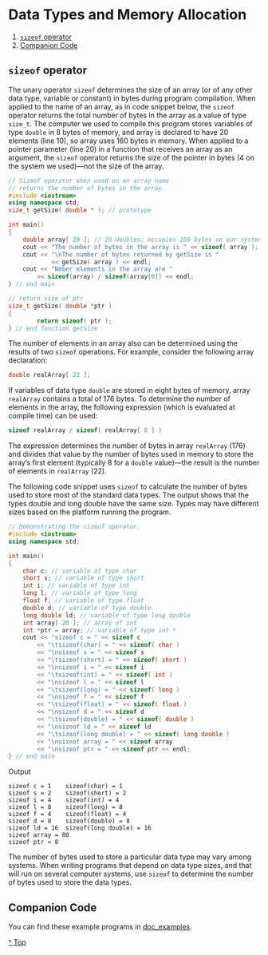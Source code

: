 # Data Types and Memory Allocation



1. [`sizeof` operator](#%60sizeof%60-operator)
2. [Companion Code](#Companion-Code)



## `sizeof` operator

The unary operator `sizeof` determines the size of an array (or of any other data type, variable or constant) in bytes during program compilation. When applied to the name of an array, as in code snippet below, the `sizeof` operator returns the total number of bytes in the array as a value of type `size_t`. The computer we used to compile this program stores variables of type `double` in 8 bytes of memory, and array is declared to have 20 elements (line 10), so array uses 160 bytes in memory. When applied to a pointer parameter (line 20) in a function that receives an array as an argument, the `sizeof` operator returns the size of the pointer in bytes (4 on the system we used)—not the size of the array.

```cpp
// Sizeof operator when used on an array name
// returns the number of bytes in the array.
#include <iostream>
using namespace std;
size_t getSize( double * ); // prototype

int main()
{
    double array[ 20 ]; // 20 doubles; occupies 160 bytes on our system
    cout << "The number of bytes in the array is " << sizeof( array );
    cout << "\nThe number of bytes returned by getSize is "
    		<< getSize( array ) << endl;
    cout << "Nmber elements in the array are "
        << sizeof(array) / sizeof(array[0]) << endl;
} // end main

// return size of ptr
size_t getSize( double *ptr )
{
		return sizeof( ptr );
} // end function getSize
```

The number of elements in an array also can be determined using the results of two
`sizeof` operations. For example, consider the following array declaration:

```cpp
double realArray[ 22 ];
```

If variables of data type `double` are stored in eight bytes of memory, array `realArray` contains a total of 176 bytes. To determine the number of elements in the array, the following expression (which is evaluated at compile time) can be used:

```cpp
sizeof realArray / sizeof( realArray[ 0 ] )
```

The expression determines the number of bytes in array `realArray` (176) and divides that value by the number of bytes used in memory to store the array’s first element (typically 8 for a `double` value)—the result is the number of elements in `realArray` (22).

The following code snippet uses `sizeof` to calculate the number of bytes used to store most of the standard data types. The output shows that the types double and long double have the same size. Types may have different sizes based on the platform running the program.

```cpp
// Demonstrating the sizeof operator.
#include <iostream>
using namespace std;

int main()
{
    char c; // variable of type char
    short s; // variable of type short
    int i; // variable of type int
    long l; // variable of type long
    float f; // variable of type float
    double d; // variable of type double
    long double ld; // variable of type long double
    int array[ 20 ]; // array of int
    int *ptr = array; // variable of type int *
    cout << "sizeof c = " << sizeof c
        << "\tsizeof(char) = " << sizeof( char )
        << "\nsizeof s = " << sizeof s
        << "\tsizeof(short) = " << sizeof( short )
        << "\nsizeof i = " << sizeof i
        << "\tsizeof(int) = " << sizeof( int )
        << "\nsizeof l = " << sizeof l
        << "\tsizeof(long) = " << sizeof( long )
        << "\nsizeof f = " << sizeof f
        << "\tsizeof(float) = " << sizeof( float )
        << "\nsizeof d = " << sizeof d
        << "\tsizeof(double) = " << sizeof( double )
        << "\nsizeof ld = " << sizeof ld
        << "\tsizeof(long double) = " << sizeof( long double )
        << "\nsizeof array = " << sizeof array
        << "\nsizeof ptr = " << sizeof ptr << endl;
} // end main
```

Output

```
sizeof c = 1	sizeof(char) = 1
sizeof s = 2	sizeof(short) = 2
sizeof i = 4	sizeof(int) = 4
sizeof l = 8	sizeof(long) = 8
sizeof f = 4	sizeof(float) = 4
sizeof d = 8	sizeof(double) = 8
sizeof ld = 16	sizeof(long double) = 16
sizeof array = 80
sizeof ptr = 8
```

The number of bytes used to store a particular data type may vary among systems. When writing programs that depend on data type sizes, and that will run on several computer systems, use `sizeof` to determine the number of bytes used to store the data types.



## Companion Code

You can find these example programs in [doc_examples](../doc_examples/sizeof_op).



[^ Top](#Data-Types-and-Memory-Allocation)